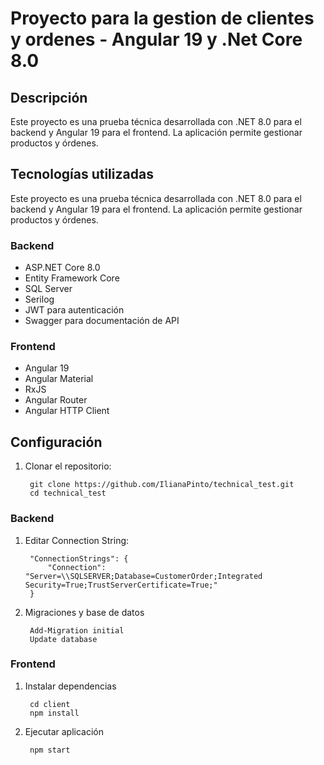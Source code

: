 # **Proyecto para la gestion de clientes y ordenes - Angular 19 y .Net Core 8.0**

## **Descripción**

Este proyecto es una prueba técnica desarrollada con .NET 8.0 para el backend y Angular 19 para el frontend. La aplicación permite gestionar productos y órdenes.

## **Tecnologías utilizadas**

Este proyecto es una prueba técnica desarrollada con .NET 8.0 para el backend y Angular 19 para el frontend. La aplicación permite gestionar productos y órdenes.

### **Backend**

- ASP.NET Core 8.0
- Entity Framework Core
- SQL Server
- Serilog
- JWT para autenticación
- Swagger para documentación de API

### **Frontend**

- Angular 19
- Angular Material
- RxJS
- Angular Router
- Angular HTTP Client

## **Configuración**

1. Clonar el repositorio:
   ```
    git clone https://github.com/IlianaPinto/technical_test.git
    cd technical_test
   ```

### **Backend**

1. Editar Connection String:

   ```
    "ConnectionStrings": {
        "Connection": "Server=\\SQLSERVER;Database=CustomerOrder;Integrated Security=True;TrustServerCertificate=True;"
    }
   ```

2. Migraciones y base de datos
   ```
    Add-Migration initial
    Update database
   ```

### **Frontend**

1. Instalar dependencias

   ```
    cd client
    npm install
   ```

2. Ejecutar aplicación
   ```
    npm start
   ```
